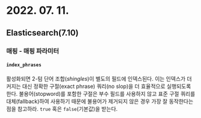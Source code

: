 # 2022. 07. 11.

## Elasticsearch(7.10)

### 매핑 - 매핑 파라미터

#### `index_phrases`

활성화되면 2-텀 단어 조합(*shingles*)이 별도의 필드에 인덱스된다. 이는 인덱스가 더 커지는 대신 정확한 구절(exact phrase) 쿼리(no slop)을 더 효율적으로 실행되도록 한다. 불용어(stopword)를 포함한 구절은 부수 필드를 사용하지 않고 표준 구절 쿼리를 대체(fallback)하여 사용하기 때문에 불용어가 제거되지 않은 경우 가장 잘 동작한다는 점을 참고하라. `true` 혹은 `false`(기본값)을 받는다.
